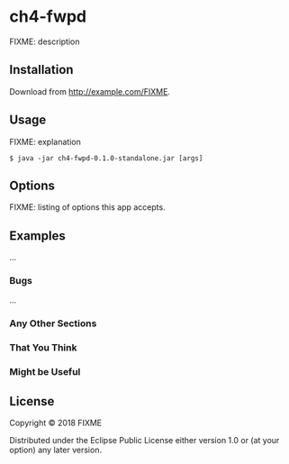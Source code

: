 # ch4-fwpd

FIXME: description

## Installation

Download from http://example.com/FIXME.

## Usage

FIXME: explanation

    $ java -jar ch4-fwpd-0.1.0-standalone.jar [args]

## Options

FIXME: listing of options this app accepts.

## Examples

...

### Bugs

...

### Any Other Sections
### That You Think
### Might be Useful

## License

Copyright © 2018 FIXME

Distributed under the Eclipse Public License either version 1.0 or (at
your option) any later version.
